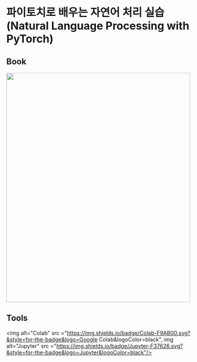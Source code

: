 # 파이토치로 배우는 자연어 처리 실습(Natural Language Processing with PyTorch)

## Book
<img src = https://user-images.githubusercontent.com/76951555/188412775-c22f7fe2-896d-4459-bfe1-8ff12f265b31.png width="480" height="600"> 

## Tools
<img alt="Colab" src ="https://img.shields.io/badge/Colab-F9AB00.svg?&style=for-the-badge&logo=Google Colab&logoColor=black", img alt="Jupyter" src ="https://img.shields.io/badge/Jupyter-F37626.svg?&style=for-the-badge&logo=Jupyter&logoColor=black"/>

